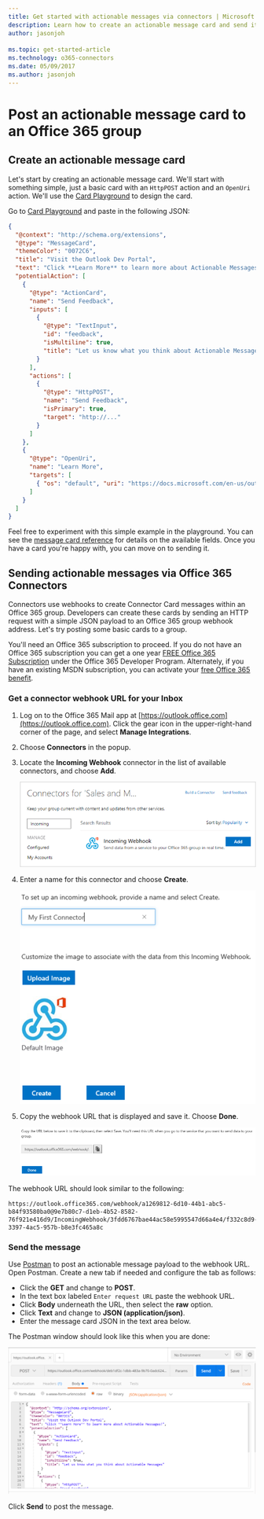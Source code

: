 ```yaml
---
title: Get started with actionable messages via connectors | Microsoft Docs
description: Learn how to create an actionable message card and send it via connectors.
author: jasonjoh

ms.topic: get-started-article
ms.technology: o365-connectors
ms.date: 05/09/2017
ms.author: jasonjoh
---
```

# Post an actionable message card to an Office 365 group

## Create an actionable message card

Let's start by creating an actionable message card. We'll start with something simple, just a basic card with an `HttpPOST` action and an `OpenUri` action. We'll use the [Card Playground](https://messagecardplayground.azurewebsites.net/) to design the card.

Go to [Card Playground](https://messagecardplayground.azurewebsites.net/) and paste in the following JSON:

```json
{
  "@context": "http://schema.org/extensions",
  "@type": "MessageCard",
  "themeColor": "0072C6",
  "title": "Visit the Outlook Dev Portal",
  "text": "Click **Learn More** to learn more about Actionable Messages!",
  "potentialAction": [
    {
      "@type": "ActionCard",
      "name": "Send Feedback",
      "inputs": [
        {
          "@type": "TextInput",
          "id": "feedback",
          "isMultiline": true,
          "title": "Let us know what you think about Actionable Messages"
        }
      ],
      "actions": [
        {
          "@type": "HttpPOST",
          "name": "Send Feedback",
          "isPrimary": true,
          "target": "http://..."
        }
      ]
    },
    {
      "@type": "OpenUri",
      "name": "Learn More",
      "targets": [
        { "os": "default", "uri": "https://docs.microsoft.com/en-us/outlook/actionable-messages" }
      ]
    }
  ]
}
```

Feel free to experiment with this simple example in the playground. You can see the [message card reference](message-card-reference.md) for details on the available fields. Once you have a card you're happy with, you can move on to sending it.

## Sending actionable messages via Office 365 Connectors

Connectors use webhooks to create Connector Card messages within an Office 365 group. Developers can create these cards by sending an HTTP request with a simple JSON payload to an Office 365 group webhook address. Let's try posting some basic cards to a group.

You'll need an Office 365 subscription to proceed. If you do not have an Office 365 subscription you can get a one year [FREE Office 365 Subscription](https://dev.office.com/devprogram) under the Office 365 Developer Program.  Alternately, if you have an existing MSDN subscription, you can activate your [free Office 365 benefit](https://msdn.microsoft.com/en-us/subscriptions/manage).

### Get a connector webhook URL for your Inbox

1. Log on to the Office 365 Mail app at [https://outlook.office.com](https://outlook.office.com). Click the gear icon in the upper-right-hand corner of the page, and select **Manage Integrations**.

1. Choose **Connectors** in the popup.

1. Locate the **Incoming Webhook** connector in the list of available connectors, and choose **Add**.

    ![A screenshot of the Incoming Webhook item in the available connectors list](images/get-started/incoming-webhook.png)

1. Enter a name for this connector and choose **Create**.

    ![A screenshot of the Incoming Webhook creation page](images/get-started/create-webhook.png)

1. Copy the webhook URL that is displayed and save it. Choose **Done**.

    ![A screenshot of the Incoming Webhook URL](images/get-started/webhook-url.png)

The webhook URL should look similar to the following:

    https://outlook.office365.com/webhook/a1269812-6d10-44b1-abc5-b84f93580ba0@9e7b80c7-d1eb-4b52-8582-76f921e416d9/IncomingWebhook/3fdd6767bae44ac58e5995547d66a4e4/f332c8d9-3397-4ac5-957b-b8e3fc465a8c

### Send the message

Use [Postman](https://www.getpostman.com/) to post an actionable message payload to the webhook URL. Open Postman. Create a new tab if needed and configure the tab as follows:

- Click the **GET** and change to **POST**.
- In the text box labeled `Enter request URL` paste the webhook URL.
- Click **Body** underneath the URL, then select the **raw** option.
- Click **Text** and change to **JSON (application/json)**.
- Enter the message card JSON in the text area below.

The Postman window should look like this when you are done:

![The Postman request window configured to post a sample actionable message to a webhook URL](images/get-started/postman-setup.PNG)

Click **Send** to post the message.
